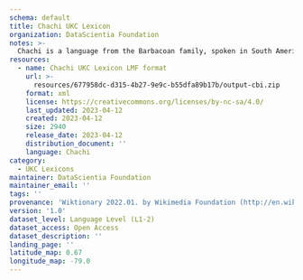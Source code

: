 ```yaml
---
schema: default
title: Chachi UKC Lexicon
organization: DataScientia Foundation
notes: >-
  Chachi is a language from the Barbacoan family, spoken in South America. The UKC Lexicon of Chachi is represented as a lexico-semantic network. It consists of words, word senses, synsets, as well as sense-level and synset-level relationships.
resources:
  - name: Chachi UKC Lexicon LMF format
    url: >-
      resources/677958dc-d315-4b27-9e9c-b55dfa89b17b/output-cbi.zip
    format: xml
    license: https://creativecommons.org/licenses/by-nc-sa/4.0/
    last_updated: 2023-04-12
    created: 2023-04-12
    size: 2940
    release_date: 2023-04-12
    distribution_document: ''
    language: Chachi
category:
  - UKC Lexicons
maintainer: DataScientia Foundation
maintainer_email: ''
tags: ''
provenance: 'Wiktionary 2022.01. by Wikimedia Foundation (http://en.wiktionary.org); CogNet 2.1 by Khuyagbaatar Batsuren, National University of Mongolia (http://cognet.ukc.disi.unitn.it); Native Languages of the Americas 2021.11. by Laura Redish and Orrin Lewis (http://www.native-languages.org); Princeton WordNet 2.1 by Princeton University (https://wordnet.princeton.edu)'
version: '1.0'
dataset_level: Language Level (L1-2)
dataset_access: Open Access
dataset_description: ''
landing_page: ''
latitude_map: 0.67
longitude_map: -79.0
---
```

